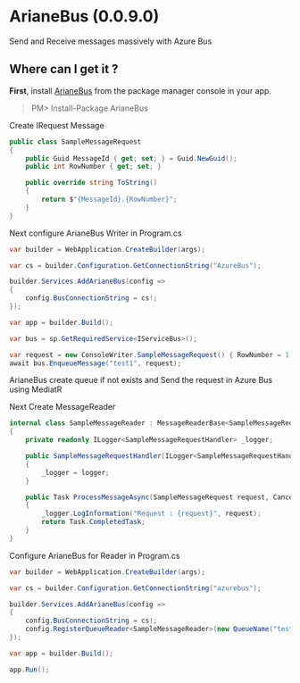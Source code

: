 # ArianeBus (0.0.9.0)

Send and Receive messages massively with Azure Bus

## Where can I get it ?

**First**, install [ArianeBus](https://www.nuget.org/packages/AzureBus) from the package manager console in your app.

> PM> Install-Package ArianeBus

Create IRequest Message

```csharp
public class SampleMessageRequest
{
    public Guid MessageId { get; set; } = Guid.NewGuid();
    public int RowNumber { get; set; }

	public override string ToString()
	{
		return $"{MessageId}.{RowNumber}";
	}
}
```

Next configure ArianeBus Writer in Program.cs

```csharp
var builder = WebApplication.CreateBuilder(args);

var cs = builder.Configuration.GetConnectionString("AzureBus");

builder.Services.AddArianeBus(config =>
{
    config.BusConnectionString = cs!;
});

var app = builder.Build();

var bus = sp.GetRequiredService<IServiceBus>();

var request = new ConsoleWriter.SampleMessageRequest() { RowNumber = 1 };
await bus.EnqueueMessage("test1", request);

```

ArianeBus create queue if not exists and Send the request in Azure Bus using MediatR

Next Create MessageReader

```csharp
internal class SampleMessageReader : MessageReaderBase<SampleMessageRequest>
{
	private readonly ILogger<SampleMessageRequestHandler> _logger;

	public SampleMessageRequestHandler(ILogger<SampleMessageRequestHandler> logger)
	{
		_logger = logger;
	}

	public Task ProcessMessageAsync(SampleMessageRequest request, CancellationToken cancellationToken)
	{
		_logger.LogInformation("Request : {request}", request);
		return Task.CompletedTask;
	}
}
```

Configure ArianeBus for Reader in Program.cs

```csharp
var builder = WebApplication.CreateBuilder(args);

var cs = builder.Configuration.GetConnectionString("azurebus");

builder.Services.AddArianeBus(config =>
{
	config.BusConnectionString = cs!;
	config.RegisterQueueReader<SampleMessageReader>(new QueueName("test1"));
});

var app = builder.Build();

app.Run();
```